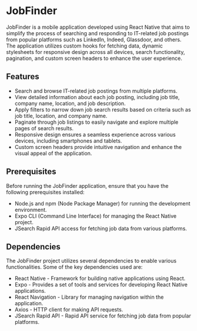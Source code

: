 # JobFinder

JobFinder is a mobile application developed using React Native that aims to simplify the process of searching and
responding to IT-related job postings from popular platforms such as LinkedIn, Indeed, Glassdoor, and others. The
application utilizes custom hooks for fetching data, dynamic stylesheets for responsive design across all devices,
search functionality, pagination, and custom screen headers to enhance the user experience.

## Features

- Search and browse IT-related job postings from multiple platforms.
- View detailed information about each job posting, including job title, company name, location, and job description.
- Apply filters to narrow down job search results based on criteria such as job title, location, and company name.
- Paginate through job listings to easily navigate and explore multiple pages of search results.
- Responsive design ensures a seamless experience across various devices, including smartphones and tablets.
- Custom screen headers provide intuitive navigation and enhance the visual appeal of the application.

## Prerequisites
Before running the JobFinder application, ensure that you have the following prerequisites installed:

- Node.js and npm (Node Package Manager) for running the development environment.
- Expo CLI (Command Line Interface) for managing the React Native project.
- JSearch Rapid API access for fetching job data from various platforms.

## Dependencies
The JobFinder project utilizes several dependencies to enable various functionalities. Some of the key dependencies used are:

- React Native - Framework for building native applications using React.
- Expo - Provides a set of tools and services for developing React Native applications.
- React Navigation - Library for managing navigation within the application.
- Axios - HTTP client for making API requests.
- JSearch Rapid API - Rapid API service for fetching job data from popular platforms.
